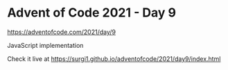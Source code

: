 # Advent of Code 2021 - Day 9

https://adventofcode.com/2021/day/9

JavaScript implementation

Check it live at https://surgi1.github.io/adventofcode/2021/day9/index.html